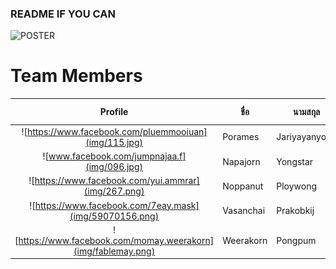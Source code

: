 ### README IF YOU CAN ###


![POSTER](https://user-images.githubusercontent.com/43027964/57063116-6ee39100-6cec-11e9-9731-cc773f041a8b.png)


# Team Members
| Profile |ชื่อ|นามสกุล|GitHub Username|รหัสนักศึกษา|
|:-:|--|------|---------------|---------|
|![https://www.facebook.com/pluemmooiuan](img/115.jpg)|Porames|Jariyayanyong|[@huayong1678](https://github.com/huayong1678)|61070115|
|![www.facebook.com/jumpnajaa.f](img/096.jpg)|Napajorn|Yongstar|[@skydddoogg](https://github.com/Napajorninwza)|61070096|
|![https://www.facebook.com/yui.ammrar](img/267.png)|Noppanut|Ploywong|[@noppanut15](https://github.com/noppanut15)|61070267|
|![https://www.facebook.com/7eay.mask](img/59070156.png)|Vasanchai|Prakobkij|[@59070156](https://github.com/@59070156)|59070156|
|![https://www.facebook.com/momay.weerakorn](img/fablemay.png)|Weerakorn|Pongpum|[@fablemay](https://github.com/@fablemay)|59070163|
